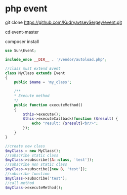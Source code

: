 # php event

git clone https://github.com/KudryavtsevSergey/event.git

cd event-master

composer install

```php
use Sun\Event;

include_once __DIR__ . '/vendor/autoload.php';

//class must extend Event
class MyClass extends Event
{
    public $name = 'my_class';

    /**
    * Execute method
    */
    public function executeMethod()
    {
        $this->execute();
        $this->executeCallback(function ($result) {
            echo "result: {$result}<br/>";
        });
    }
}

//create new class
$myClass = new MyClass();
//subscribe static class
$myClass->subscribe([A::class, 'test']);
//subscribe non static class
$myClass->subscribe([new B, 'test']);
//subscribe function
$myClass->subscribe('test');
//call method
$myClass->executeMethod();
```

